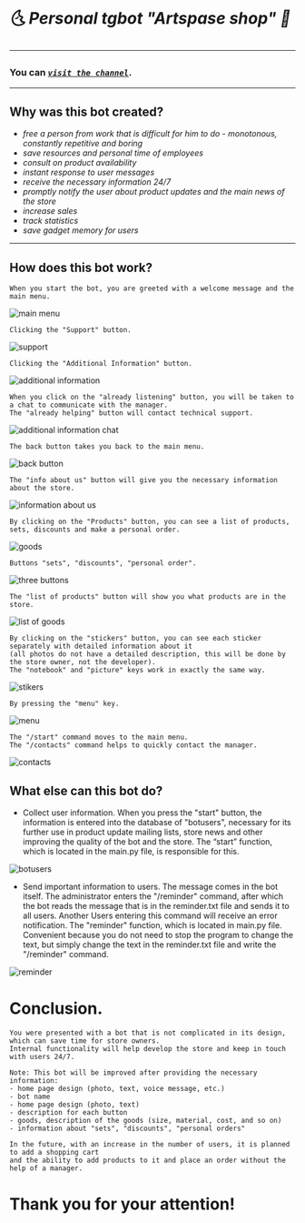 # __🌜 Personal tgbot "Artspase shop_" 🌠_ <hr>

### You can [_`visit the channel`_](https://t.me/artspase_shop_bot). <hr>

## Why was this bot created?
* _free a person from work that is difficult for him to do - monotonous, constantly repetitive and boring_ 
* _save resources and personal time of employees_
* _consult on product availability_
* _instant response to user messages_
* _receive the necessary information 24/7_
* _promptly notify the user about product updates and the main news of the store_
* _increase sales_ 
* _track statistics_
* _save gadget memory for users_
<hr>

## How does this bot work?
    When you start the bot, you are greeted with a welcome message and the main menu.

![main menu](https://github.com/shancuha15/python_tgbot_shop/blob/main/readme%20photo/main%20menu.png)

    Clicking the "Support" button.

![support](https://github.com/shancuha15/python_tgbot_shop/blob/main/readme%20photo/support.png)

    Clicking the "Additional Information" button.

![additional information](https://github.com/shancuha15/python_tgbot_shop/blob/main/readme%20photo/additional%20Information.png)

    When you click on the "already listening" button, you will be taken to a chat to communicate with the manager. 
    The "already helping" button will contact technical support.

![additional information chat](https://github.com/shancuha15/python_tgbot_shop/blob/main/readme%20photo/additional%20information%20chat.png)

    The back button takes you back to the main menu.

![back button](https://github.com/shancuha15/python_tgbot_shop/blob/main/readme%20photo/back%20button.png)

    The "info about us" button will give you the necessary information about the store.

![information about us](https://github.com/shancuha15/python_tgbot_shop/blob/main/readme%20photo/information%20about%20us.png)

    By clicking on the "Products" button, you can see a list of products, sets, discounts and make a personal order.

![goods](https://github.com/shancuha15/python_tgbot_shop/blob/main/readme%20photo/goods.png)

    Buttons "sets", "discounts", "personal order".

![three buttons](https://github.com/shancuha15/python_tgbot_shop/blob/main/readme%20photo/three%20buttons.png)

    The "list of products" button will show you what products are in the store.

![list of goods](https://github.com/shancuha15/python_tgbot_shop/blob/main/readme%20photo/list%20of%20goods.png)

    By clicking on the "stickers" button, you can see each sticker separately with detailed information about it
    (all photos do not have a detailed description, this will be done by the store owner, not the developer).
    The "notebook" and "picture" keys work in exactly the same way.

![stikers](https://github.com/shancuha15/python_tgbot_shop/blob/main/readme%20photo/stickers.png)

    By pressing the "menu" key.

![menu](https://github.com/shancuha15/python_tgbot_shop/blob/main/readme%20photo/menu.png)

    The "/start" command moves to the main menu.
    The "/contacts" command helps to quickly contact the manager.

![contacts](https://github.com/shancuha15/python_tgbot_shop/blob/main/readme%20photo/contacts.png)

## What else can this bot do?

- Collect user information. When you press the "start" button, the information is entered into the database of "botusers",
necessary for its further use in product update mailing lists, store news and other improving the quality of the bot and the store. 
The “start” function, which is located in the main.py file, is responsible for this.

![botusers](https://github.com/shancuha15/python_tgbot_shop/blob/main/readme%20photo/botusers.png)

- Send important information to users. The message comes in the bot itself. The administrator enters the "/reminder" command,
after which the bot reads the message that is in the reminder.txt file and sends it to all users. Another
Users entering this command will receive an error notification. The "reminder" function, which is located in
main.py file. Convenient because you do not need to stop the program to change the text, but simply change the text
in the reminder.txt file and write the "/reminder" command.

![reminder](https://github.com/shancuha15/python_tgbot_shop/blob/main/readme%20photo/reminder.png)

# Conclusion.

    You were presented with a bot that is not complicated in its design, which can save time for store owners.
    Internal functionality will help develop the store and keep in touch with users 24/7.

    Note: This bot will be improved after providing the necessary information: 
    - home page design (photo, text, voice message, etc.)
    - bot name
    - home page design (photo, text)
    - description for each button
    - goods, description of the goods (size, material, cost, and so on)
    - information about "sets", "discounts", "personal orders"
 
    In the future, with an increase in the number of users, it is planned to add a shopping cart 
    and the ability to add products to it and place an order without the help of a manager.
    

# Thank you for your attention!
